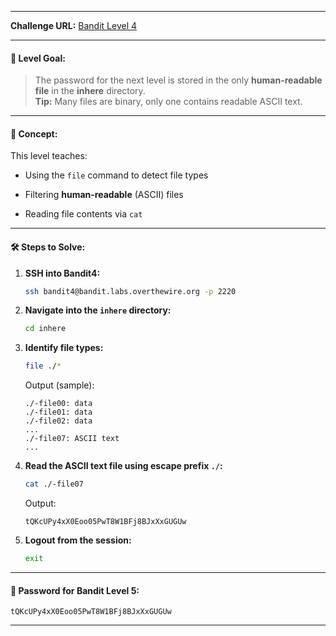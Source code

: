 
---
**Challenge URL:** [Bandit Level 4](https://overthewire.org/wargames/bandit/bandit4.html)

---

#### 🔐 Level Goal:

> The password for the next level is stored in the only **human-readable file** in the **inhere** directory.  
> **Tip:** Many files are binary, only one contains readable ASCII text.

---

#### 🧠 Concept:

This level teaches:

- Using the `file` command to detect file types
    
- Filtering **human-readable** (ASCII) files
    
- Reading file contents via `cat`
    

---

#### 🛠️ Steps to Solve:

1. **SSH into Bandit4:**
    
    ```bash
    ssh bandit4@bandit.labs.overthewire.org -p 2220
    ```
    
2. **Navigate into the `inhere` directory:**
    
    ```bash
    cd inhere
    ```
    
3. **Identify file types:**
    
    ```bash
    file ./*
    ```
    
    Output (sample):
    
    ```
    ./-file00: data  
    ./-file01: data  
    ./-file02: data  
    ...
    ./-file07: ASCII text
    ...
    ```
    
4. **Read the ASCII text file using escape prefix `./`:**
    
    ```bash
    cat ./-file07
    ```
    
    Output:
    
    ```
    tQKcUPy4xX0Eoo05PwT8W1BFj8BJxXxGUGUw
    ```
    
5. **Logout from the session:**
    
    ```bash
    exit
    ```
    

---

#### 🔑 Password for Bandit Level 5:

```
tQKcUPy4xX0Eoo05PwT8W1BFj8BJxXxGUGUw
```

---
